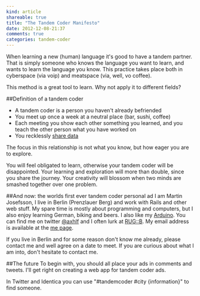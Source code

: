 ```yaml
---
kind: article
shareable: true
title: "The Tandem Coder Manifesto"
date: 2012-12-08-21:37
comments: true
categories: tandem-coder 
---
```

When learning a new (human) language it's good to have a tandem partner. That is simply someone who knows the language you want to learn, and wants to learn the language you know. This practice takes place both in cyberspace (via voip) and meatspace (via, well, vo coffee). 

This method is a great tool to learn. Why not apply it to different fields?

##Definition of a tandem coder

* A tandem coder is a person you haven't already befriended
* You meet up once a week at a neutral place (bar, sushi, coffee)
* Each meeting you show each other something you learned, and you teach the other person what you have worked on
* You recklessly [share data](http://datalove.me/)

The focus in this relationship is not what you know, but how eager you are to explore. 

You will feel obligated to learn, otherwise your tandem coder will be disappointed. Your learning and exploration will more than double, since you share the journey. Your creativity will blossom when two minds are smashed together over one problem. 

##And now: the worlds first ever tandem coder personal ad
I am Martin Josefsson, I live in Berlin (Prenzlauer Berg) and work with Rails and other web stuff. My spare time is mostly about programming and computers, but I also enjoy learning German, biking and beers. I also like my [Arduino](http://www.arduino.cc/). You can find me on twitter [@axhlf](https://twitter.com/axhlf) and I often lurk at [RUG::B](http://rug-b.de/). My email address is available at the <a href="/me/">me page</a>.

If you live in Berlin and for some reason don't know me already, please contact me and well agree on a date to meet. If you are curious about what I am into, don't hesitate to contact me.

##The future
To begin with, you should all place your ads in comments and tweets. I'll get right on creating a web app for tandem coder ads. 

In Twitter and Identica you can use "#tandemcoder #city {information}" to find someone.
